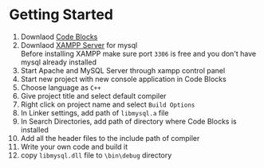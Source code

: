 # Getting Started  
1. Downlaod [Code Blocks](http://www.codeblocks.org/downloads/26)  
2. Downlaod [XAMPP Server](https://www.apachefriends.org/index.html) for mysql  
Before installing XAMPP make sure port `3306` is free and you don't have mysql already installed
3. Start Apache and MySQL Server through xampp control panel  
4. Start new project with new console application in Code Blocks  
5. Choose language as `C++`  
6. Give project title and select default compiler  
7. Right click on project name and select `Build Options`  
8. In Linker settings, add path of `libmysql.a` file
9. In Search Directories, add path of directory where Code Blocks is installed  
10. Add all the header files to the include path of compiler  
11. Write your own code and build it  
12. copy `libmysql.dll` file to `\bin\debug` directory  

